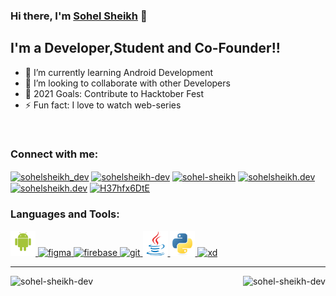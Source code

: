 ### Hi there, I'm [Sohel Sheikh][website] 👋

## I'm a Developer,Student and Co-Founder!!

- 🌱 I’m currently learning Android Development
- 👯 I’m looking to collaborate with other Developers
- 🥅 2021 Goals: Contribute to Hacktober Fest
- ⚡ Fun fact: I love to watch web-series

<br />

<h3 align="left">Connect with me:</h3>
<p align="left">
<a href="https://twitter.com/sohelsheikh_dev" target="blank"><img align="center" src="https://raw.githubusercontent.com/rahuldkjain/github-profile-readme-generator/master/src/images/icons/Social/twitter.svg" alt="sohelsheikh_dev" height="30" width="40" /></a>
<a href="https://linkedin.com/in/sohelsheikh-dev" target="blank"><img align="center" src="https://raw.githubusercontent.com/rahuldkjain/github-profile-readme-generator/master/src/images/icons/Social/linked-in-alt.svg" alt="sohelsheikh-dev" height="30" width="40" /></a>
<a href="https://stackoverflow.com/users/sohel-sheikh" target="blank"><img align="center" src="https://raw.githubusercontent.com/rahuldkjain/github-profile-readme-generator/master/src/images/icons/Social/stack-overflow.svg" alt="sohel-sheikh" height="30" width="40" /></a>
<a href="https://fb.com/sohelsheikh.dev" target="blank"><img align="center" src="https://raw.githubusercontent.com/rahuldkjain/github-profile-readme-generator/master/src/images/icons/Social/facebook.svg" alt="sohelsheikh.dev" height="30" width="40" /></a>
<a href="https://instagram.com/sohelsheikh.dev" target="blank"><img align="center" src="https://raw.githubusercontent.com/rahuldkjain/github-profile-readme-generator/master/src/images/icons/Social/instagram.svg" alt="sohelsheikh.dev" height="30" width="40" /></a>
<a href="https://discord.gg/H37hfx6DtE" target="blank"><img align="center" src="https://raw.githubusercontent.com/rahuldkjain/github-profile-readme-generator/master/src/images/icons/Social/discord.svg" alt="H37hfx6DtE" height="30" width="40" /></a>
</p>

<h3 align="left">Languages and Tools:</h3>
<p align="left"> <a href="https://developer.android.com" target="_blank"> <img src="https://raw.githubusercontent.com/devicons/devicon/master/icons/android/android-original-wordmark.svg" alt="android" width="40" height="40"/> </a> <a href="https://www.figma.com/" target="_blank"> <img src="https://www.vectorlogo.zone/logos/figma/figma-icon.svg" alt="figma" width="40" height="40"/> </a> <a href="https://firebase.google.com/" target="_blank"> <img src="https://www.vectorlogo.zone/logos/firebase/firebase-icon.svg" alt="firebase" width="40" height="40"/> </a> <a href="https://git-scm.com/" target="_blank"> <img src="https://www.vectorlogo.zone/logos/git-scm/git-scm-icon.svg" alt="git" width="40" height="40"/> </a> <a href="https://www.java.com" target="_blank"> <img src="https://raw.githubusercontent.com/devicons/devicon/master/icons/java/java-original.svg" alt="java" width="40" height="40"/> </a> <a href="https://www.python.org" target="_blank"> <img src="https://raw.githubusercontent.com/devicons/devicon/master/icons/python/python-original.svg" alt="python" width="40" height="40"/> </a> <a href="https://www.adobe.com/products/xd.html" target="_blank"> <img src="https://cdn.worldvectorlogo.com/logos/adobe-xd.svg" alt="xd" width="40" height="40"/> </a> </p>


---

<!-- 

### 📕 Latest Blog Posts

- [How To Pass Application Tracking Systems (ATS) & Get Interviews - Resume Tips for Software Developer](https://dev.to/codestackr/how-to-pass-application-tracking-systems-ats-get-interviews-resume-tips-for-software-developer-4bmo)
- [Microinteractions: Password Validation Animation](https://dev.to/codestackr/microinteractions-password-validation-animation-5629)
- [Notion + YouTube - A Powerful Combination for Productivity](https://dev.to/codestackr/notion-youtube-a-powerful-combination-for-productivity-1def)
- [Regular Expressions (RegEx) Crash Course](https://dev.to/codestackr/regular-expressions-regex-crash-course-248n)
- [Emmet Part 2 - Advanced](https://dev.to/codestackr/emmet-part-2-advanced-4c65)

➡️ [more blog posts...](https://codestackr.com)

---
-->

<p><img align="left" src="https://github-readme-stats.vercel.app/api/top-langs?username=sohel-sheikh-dev&show_icons=true&locale=en&layout=compact" alt="sohel-sheikh-dev" /></p>
  
  <p>&nbsp;<img align="right" src="https://github-readme-stats.vercel.app/api?username=sohel-sheikh-dev&show_icons=true&locale=en" alt="sohel-sheikh-dev" /></p>


[website]: https://linktr.ee/sohelsheikh.dev
[twitter]: https://twitter.com/SohelSheikh_Dev
[instagram]: https://instagram.com/sohelsheikh.dev
[linkedin]: https://linkedin.com/in/sohelsheikh-dev
